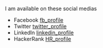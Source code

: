 I am available on these social medias 
- Facebook [fb_profile](https://www.facebook.com/arjun.dandagi)
- Twitter [twitter_profile](https://twitter.com/ArjunMDandagi)
- LinkedIn [linkedin_profile](https://www.linkedin.com/in/arjun-dandagi)
- HackerRank [HR_profile](https://www.hackerrank.com/arjundandagi)
